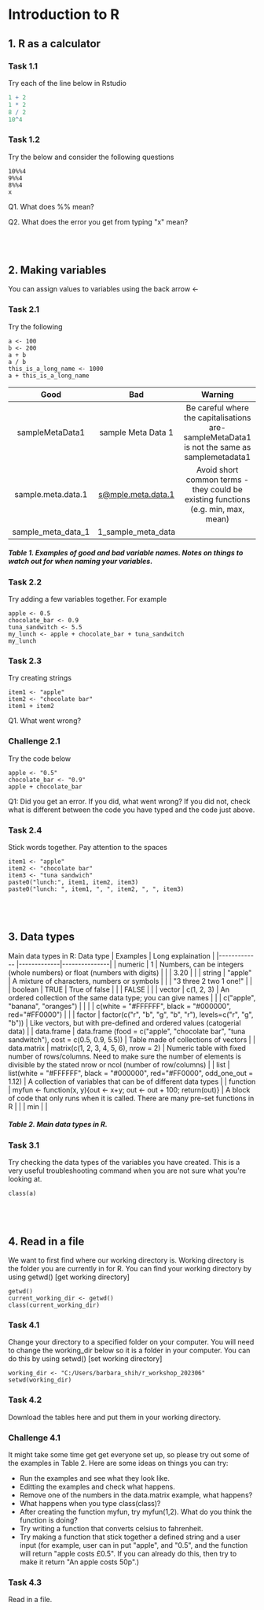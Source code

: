 # Introduction to R
## 1. R as a calculator
### Task 1.1
Try each of the line below in Rstudio
```r
1 + 2
1 * 2
8 / 2
10^4
```
### Task 1.2
Try the below and consider the following questions
```
10%%4
9%%4
8%%4
x
```
Q1. What does %% mean?

Q2. What does the error you get from typing "x" mean?

<br/><br/> 

## 2. Making variables
You can assign values to variables using the back arrow <-

### Task 2.1
Try the following
```
a <- 100
b <- 200
a + b
a / b
this_is_a_long_name <- 1000
a + this_is_a_long_name
````
| Good            | Bad           |  Warning         |
|:-------------:|:-------------:|:---------------:|
| sampleMetaData1      | sample Meta Data 1 |          Be careful where the capitalisations are- sampleMetaData1 is not the same as samplemetadata1   |
| sample.meta.data.1      | s@mple.meta.data.1      |  Avoid short common terms - they could be existing functions (e.g. min, max, mean)   |
| sample_meta_data_1 | 1_sample_meta_data      |               |
##### Table 1. Examples of good and bad variable names. Notes on things to watch out for when naming your variables.

### Task 2.2
Try adding a few variables together. For example
```
apple <- 0.5
chocolate_bar <- 0.9
tuna_sandwitch <- 5.5
my_lunch <- apple + chocolate_bar + tuna_sandwitch
my_lunch
```
### Task 2.3
Try creating strings
```
item1 <- "apple"
item2 <- "chocolate bar"
item1 + item2
```
Q1. What went wrong?
### Challenge 2.1
Try the code below
```
apple <- "0.5"
chocolate_bar <- "0.9"
apple + chocolate_bar
```
Q1: Did you get an error. If you did, what went wrong? If you did not, check what is different between the code you have typed and the code just above.

### Task 2.4
Stick words together. Pay attention to the spaces
```
item1 <- "apple"
item2 <- "chocolate bar"
item3 <- "tuna sandwich"
paste0("lunch:", item1, item2, item3)
paste0("lunch: ", item1, ", ", item2, ", ", item3)
```


<br> </br>
## 3. Data types
Main data types in R:
Data type            | Examples           |  Long explaination         |
|------------- |-------------|---------------|
| numeric | 1 | Numbers, can be integers (whole numbers) or float (numbers with digits) |
|  | 3.20 | |
| string | "apple" | A mixture of characters, numbers or symbols |
|  | "3 three 2 two 1 one!" |  |
| boolean | TRUE  | True of false |
|  | FALSE  | |
| vector | c(1, 2, 3)  | An ordered collection of the same data type; you can give names |
|  | c("apple", "banana", "oranges")  | |
|  | c(white = "#FFFFFF", black = "#000000", red="#FF0000")  | |
| factor | factor(c("r", "b", "g", "b", "r"), levels=c("r", "g", "b"))  | Like vectors, but with pre-defined and ordered values (catogerial data) |
| data.frame | data.frame (food = c("apple", "chocolate bar", "tuna sandwitch"), cost = c(0.5, 0.9, 5.5))  | Table made of collections of vectors |
| data.matrix | matrix(c(1, 2, 3, 4, 5, 6), nrow = 2)  | Numeric table with fixed number of rows/columns. Need to make sure the number of elements is divisible by the stated nrow or ncol (number of row/columns) |
| list | list(white = "#FFFFFF", black = "#000000", red="#FF0000", odd_one_out = 1.12)  | A collection of variables that can be of different data types |
| function | myfun <- function(x, y){out <- x+y; out <- out + 100; return(out)}  | A block of code that only runs when it is called. There are many pre-set functions in R |
|  | min  |  |
##### Table 2. Main data types in R.


### Task 3.1
Try checking the data types of the variables you have created. This is a very useful troubleshooting command when you are not sure what you're looking at. 
```
class(a)
```

<br> </br>
## 4. Read in a file
We want to first find where our working directory is. Working directory is the folder you are currently in for R. You can find your working directory by using getwd() [get working directory]
```
getwd()
current_working_dir <- getwd()
class(current_working_dir)
```
### Task 4.1
Change your directory to a specified folder on your computer. You will need to change the working_dir below so it is a folder in your computer. You can do this by using setwd() [set working directory]
```
working_dir <- "C:/Users/barbara_shih/r_workshop_202306"
setwd(working_dir)
```
### Task 4.2
Download the tables here and put them in your working directory.

### Challenge 4.1
It might take some time get get everyone set up, so please try out some of the examples in Table 2. Here are some ideas on things you can try:
- Run the examples and see what they look like.
- Editting the examples and check what happens. 
- Remove one of the numbers in the data.matrix example, what happens?
- What happens when you type class(class)?
- After creating the function myfun, try myfun(1,2). What do you think the function is doing?
- Try writing a function that converts celsius to fahrenheit.
- Try making a function that stick together a defined string and a user input (for example, user can in put "apple", and "0.5", and the function will return "apple costs £0.5". If you can already do this, then try to make it return "An apple costs 50p".)

### Task 4.3
Read in a file.









